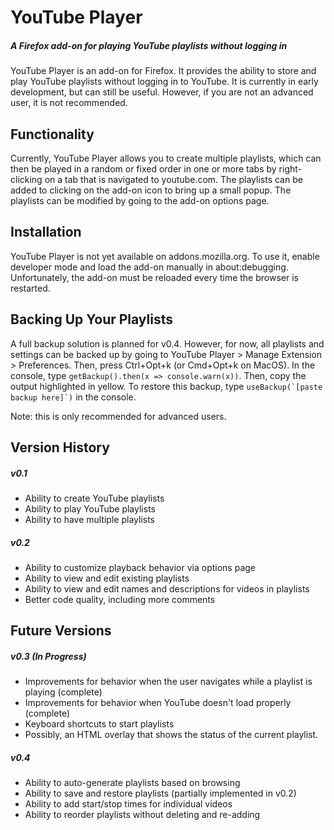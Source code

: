 # YouTube Player
##### A Firefox add-on for playing YouTube playlists without logging in

YouTube Player is an add-on for Firefox. It provides the ability to store
and play YouTube playlists without logging in to YouTube. It is currently in
early development, but can still be useful. However, if you are not an
advanced user, it is not recommended.

## Functionality
Currently, YouTube Player allows you to create multiple playlists, which
can then be played in a random or fixed order in one or more tabs by
right-clicking on a tab that is navigated to youtube.com.
The playlists can be added to clicking on the add-on icon
to bring up a small popup.
The playlists can be modified by going to the add-on options page.

## Installation
YouTube Player is not yet available on addons.mozilla.org. To use it,
enable developer mode and load the add-on manually in about:debugging.
Unfortunately, the add-on must be reloaded every time the browser is restarted.

## Backing Up Your Playlists
A full backup solution is planned for v0.4. However, for now, all playlists
and settings can be backed up by going to YouTube Player > Manage Extension >
Preferences. Then, press Ctrl+Opt+k (or Cmd+Opt+k on MacOS). In the console,
type `getBackup().then(x => console.warn(x))`. Then, copy the output
highlighted in yellow. To restore this backup, type
``useBackup(`[paste backup here]`)`` in the console.

Note: this is only recommended for advanced users.

## Version History
##### v0.1
 - Ability to create YouTube playlists
 - Ability to play YouTube playlists
 - Ability to have multiple playlists

##### v0.2
 - Ability to customize playback behavior via options page
 - Ability to view and edit existing playlists
 - Ability to view and edit names and descriptions for videos in playlists
 - Better code quality, including more comments

## Future Versions
##### v0.3 (In Progress)
 - Improvements for behavior when the user navigates while a playlist is
   playing (complete)
 - Improvements for behavior when YouTube doesn't load properly (complete)
 - Keyboard shortcuts to start playlists
 - Possibly, an HTML overlay that shows the status of the current playlist.

##### v0.4
 - Ability to auto-generate playlists based on browsing
 - Ability to save and restore playlists (partially implemented in v0.2)
 - Ability to add start/stop times for individual videos
 - Ability to reorder playlists without deleting and re-adding
